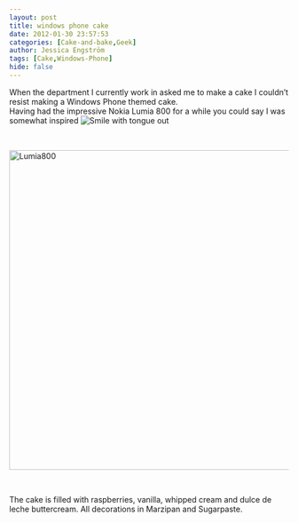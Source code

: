 ```yaml
---
layout: post
title: windows phone cake
date: 2012-01-30 23:57:53
categories: [Cake-and-bake,Geek]
author: Jessica Engström
tags: [Cake,Windows-Phone]
hide: false
---
```

<p>When the department I currently work in asked me to make a cake I couldn’t resist making a Windows Phone themed cake. <br>Having had the impressive Nokia Lumia 800 for a while you could say I was somewhat inspired <img class="wlEmoticon wlEmoticon-smilewithtongueout" style="border-top-style: none; border-bottom-style: none; border-right-style: none; border-left-style: none" alt="Smile with tongue out" src="/PostImages/wlEmoticon-smilewithtongueout_2.png"></p> <p>&nbsp;</p> <p><a href="/PostImages/Lumia800.png"><img title="Lumia800" style="border-left-width: 0px; border-right-width: 0px; background-image: none; border-bottom-width: 0px; padding-top: 0px; padding-left: 0px; display: inline; padding-right: 0px; border-top-width: 0px" border="0" alt="Lumia800" src="/PostImages/Lumia800_thumb.png" width="540" height="576"></a></p> <p>&nbsp;</p> <p>The cake is filled with raspberries, vanilla, whipped cream and dulce de leche buttercream. All decorations in Marzipan and Sugarpaste.</p>
